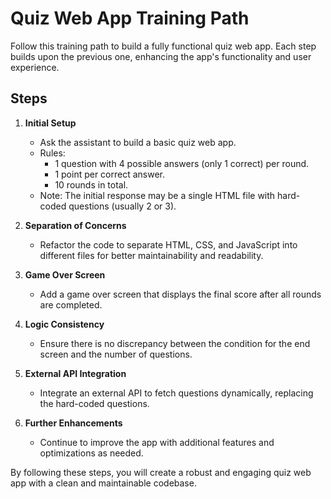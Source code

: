 # Quiz Web App Training Path

Follow this training path to build a fully functional quiz web app. Each step builds upon the previous one, enhancing the app's functionality and user experience.

## Steps

1. **Initial Setup**
    - Ask the assistant to build a basic quiz web app.
    - Rules:
        - 1 question with 4 possible answers (only 1 correct) per round.
        - 1 point per correct answer.
        - 10 rounds in total.
    - Note: The initial response may be a single HTML file with hard-coded questions (usually 2 or 3).

2. **Separation of Concerns**
    - Refactor the code to separate HTML, CSS, and JavaScript into different files for better maintainability and readability.

3. **Game Over Screen**
    - Add a game over screen that displays the final score after all rounds are completed.

4. **Logic Consistency**
    - Ensure there is no discrepancy between the condition for the end screen and the number of questions.

5. **External API Integration**
    - Integrate an external API to fetch questions dynamically, replacing the hard-coded questions.

6. **Further Enhancements**
    - Continue to improve the app with additional features and optimizations as needed.

By following these steps, you will create a robust and engaging quiz web app with a clean and maintainable codebase.